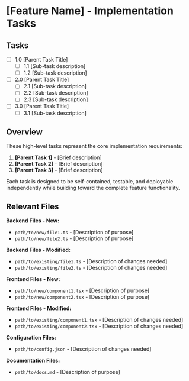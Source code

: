 # [Feature Name] - Implementation Tasks

## Tasks

- [ ] 1.0 [Parent Task Title]
  - [ ] 1.1 [Sub-task description]
  - [ ] 1.2 [Sub-task description]
- [ ] 2.0 [Parent Task Title]
  - [ ] 2.1 [Sub-task description]
  - [ ] 2.2 [Sub-task description]
  - [ ] 2.3 [Sub-task description]
- [ ] 3.0 [Parent Task Title]
  - [ ] 3.1 [Sub-task description]

## Overview

These high-level tasks represent the core implementation requirements:
1. **[Parent Task 1]** - [Brief description]
2. **[Parent Task 2]** - [Brief description]  
3. **[Parent Task 3]** - [Brief description]

Each task is designed to be self-contained, testable, and deployable independently while building toward the complete feature functionality.

## Relevant Files

**Backend Files - New:**
- `path/to/new/file1.ts` - [Description of purpose]
- `path/to/new/file2.ts` - [Description of purpose]

**Backend Files - Modified:**
- `path/to/existing/file1.ts` - [Description of changes needed]
- `path/to/existing/file2.ts` - [Description of changes needed]

**Frontend Files - New:**
- `path/to/new/component1.tsx` - [Description of purpose]
- `path/to/new/component2.tsx` - [Description of purpose]

**Frontend Files - Modified:**
- `path/to/existing/component1.tsx` - [Description of changes needed]
- `path/to/existing/component2.tsx` - [Description of changes needed]

**Configuration Files:**
- `path/to/config.json` - [Description of changes needed]

**Documentation Files:**
- `path/to/docs.md` - [Description of purpose] 